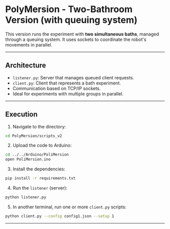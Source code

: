 # PolyMersion - Two-Bathroom Version (with queuing system)

This version runs the experiment with **two simultaneous baths**, managed through a queuing system. It uses sockets to coordinate the robot's movements in parallel.

---

## Architecture

- `listener.py`: Server that manages queued client requests.
- `client.py`: Client that represents a bath experiment.
- Communication based on TCP/IP sockets.
- Ideal for experiments with multiple groups in parallel.

---

## Execution

1. Navigate to the directory:
```bash
cd PolyMersion/scripts_v2
```

2. Upload the code to Arduino:
```bash
cd ../../Arduino/PoliMersion
open PoliMersion.ino
```

3. Install the dependencies:
```bash
pip install -r requirements.txt
```

4. Run the `listener` (server):
```bash
python listener.py
```

5. In another terminal, run one or more `client.py` scripts:
```bash
python client.py --config config1.json --setup 1
```

---
